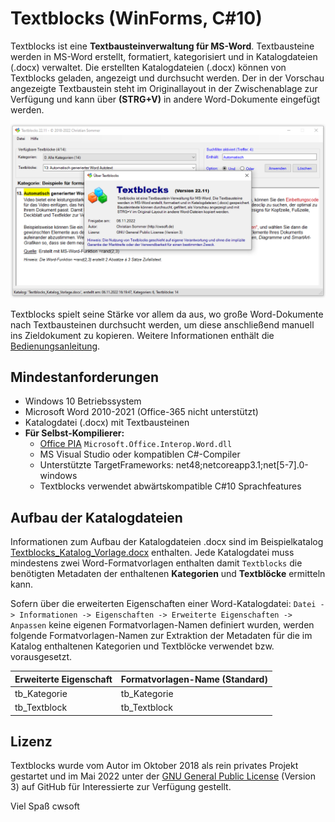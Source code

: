 # Textblocks (WinForms, C#10)
Textblocks ist eine **Textbausteinverwaltung für MS-Word**. Textbausteine werden in MS-Word erstellt, formatiert, kategorisiert und in Katalogdateien (.docx) verwaltet. Die erstellten Katalogdateien (.docx) können von Textblocks geladen, angezeigt und durchsucht werden. Der in der Vorschau angezeigte Textbaustein steht im Originallayout in der Zwischenablage zur Verfügung und kann über **(STRG+V)** in andere Word-Dokumente eingefügt werden.

![Screenshot](./Dokumentation/screenshots/screenshot.png)

Textblocks spielt seine Stärke vor allem da aus, wo große Word-Dokumente nach Textbausteinen durchsucht werden, um diese anschließend manuell ins Zieldokument zu kopieren. Weitere Informationen enthält die [Bedienungsanleitung](./Dokumentation/Textblocks.pdf).

## Mindestanforderungen
- Windows 10 Betriebssystem
- Microsoft Word 2010-2021 (Office-365 nicht unterstützt)
- Katalogdatei (.docx) mit Textbausteinen
- **Für Selbst-Kompilierer:**
  - [Office PIA](./Textblocks/PIA/Howto-Office-PIA.md) `Microsoft.Office.Interop.Word.dll`
  - MS Visual Studio oder kompatiblen C#-Compiler
  - Unterstützte TargetFrameworks: net48;netcoreapp3.1;net[5-7].0-windows
  - Textblocks verwendet abwärtskompatible C#10 Sprachfeatures

## Aufbau der Katalogdateien
Informationen zum Aufbau der Katalogdateien .docx sind im Beispielkatalog [Textblocks_Katalog_Vorlage.docx](https://github.com/cwsoft/Textblocks/blob/main/Kataloge/Textblocks_Katalog_Vorlage.docx?raw=true) enthalten. Jede Katalogdatei muss mindestens zwei Word-Formatvorlagen enthalten damit `Textblocks` die benötigten Metadaten der enthaltenen **Kategorien** und **Textblöcke** ermitteln kann.

Sofern über die erweiterten Eigenschaften einer Word-Katalogdatei: `Datei -> Informationen -> Eigenschaften -> Erweiterte Eigenschaften -> Anpassen` keine eigenen Formatvorlagen-Namen definiert wurden, werden folgende Formatvorlagen-Namen zur Extraktion der Metadaten für die im Katalog enthaltenen Kategorien und Textblöcke verwendet bzw. vorausgesetzt.

| Erweiterte Eigenschaft | Formatvorlagen-Name (Standard) |
| --- | --- |
| tb_Kategorie | tb_Kategorie |
| tb_Textblock | tb_Textblock |

## Lizenz
Textblocks wurde vom Autor im Oktober 2018 als rein privates Projekt gestartet und im Mai 2022 unter der [GNU General Public License](./LICENSE.txt) (Version 3) auf GitHub für Interessierte zur Verfügung gestellt. 

Viel Spaß
cwsoft
